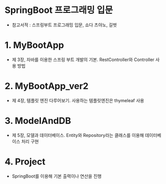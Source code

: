 # SpringBoot 프로그래밍 입문
- 참고서적 : 스프링부트 프로그래밍 입문, 쇼다 츠야노, 길벗

# 1. MyBootApp 
- 제 3장, 자바를 이용한 스프링 부트 개발의 기본. RestController와 Controller 사용 방법

# 2. MyBootApp_ver2
- 제 4장, 템플릿 엔진 다루어보기. 사용하는 템플릿엔진은 thymeleaf 사용

# 3. ModelAndDB
- 제 5장, 모델과 데이터베이스. Entity와 Repository라는 클래스를 이용해 데이터베이스 처리 구현

# 4. Project 
- SpringBoot를 이용해 기본 출력이나 연산을 진행
